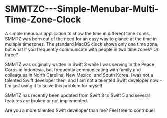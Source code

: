 # SMMTZC---Simple-Menubar-Multi-Time-Zone-Clock
A simple menubar application to show the time in different time zones. 
SMMTZ was born out of the need for an easy way to glance at the time in multiple timezones.
The standard MacOS clock shows only one time zone, but what if you frequently communicate with people in two time zones? Or three? 

SMMTZ was originally written in Swift 3 while I was serving in the Peace Corps in Indonesia, but frequently communicating with family and colleagues in North Carolina, New Mexico, and South Korea. I was not a talented Swift developer then, and I am not a telented Swift developer now - I'm just using it to solve this problem for myself. 

SMMTZ has recently been updated from Swift 3 to Swift 5 and several features are broken or not implemented. 

Are you a more talented Swift developer than me? Feel free to contribue! 

